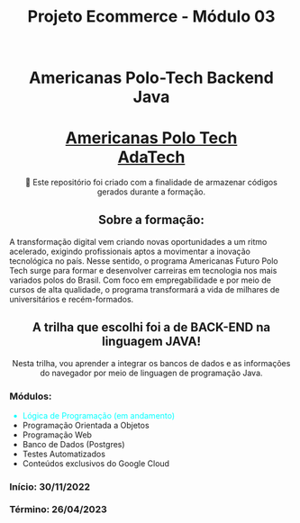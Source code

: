 <h1 align="center"> Projeto Ecommerce - Módulo 03 </h1>
<br />
<h1 align="center">Americanas Polo-Tech Backend Java</h1>

<h1 align="center">
    <a href="https://polotech.americanas.io/">
        Americanas Polo Tech
    </a>
    <br />
    <a href="https://ada.tech/">
        AdaTech
    </a>
</h1>
<p align="center">
    🚀 Este repositório foi criado com a finalidade de armazenar códigos gerados durante a formação.
</p>

<h2 align="center">Sobre a formação:</h2>

<p>
    A transformação digital vem criando novas oportunidades a um ritmo acelerado, exigindo profissionais aptos a movimentar a inovação tecnológica no país.
    Nesse sentido, o programa Americanas Futuro Polo Tech surge para formar e desenvolver carreiras em tecnologia nos mais variados polos do Brasil.
    Com foco em empregabilidade e por meio de cursos de alta qualidade, o programa transformará a vida de milhares de universitários e recém-formados.
</p>

<h2 align="center">
    A trilha que escolhi foi a de BACK-END na linguagem JAVA!
</h2>
<p align="center">
    Nesta trilha, vou aprender a integrar os bancos de dados e as
    informações do navegador por meio de linguagen de programação Java.
</p>
<h3>Módulos:</h3>

<ul>
    <li style="color: aqua">Lógica de Programação (em andamento)</li>
    <li>Programação Orientada a Objetos</li>
    <li>Programação Web</li>
    <li>Banco de Dados (Postgres)</li>
    <li>Testes Automatizados</li>
    <li>Conteúdos exclusivos do Google Cloud</li>
</ul>
<h3>
    Início: 30/11/2022 <br/><br>
    Término: 26/04/2023
</h3>
